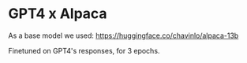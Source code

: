 # GPT4 x Alpaca

As a base model we used: https://huggingface.co/chavinlo/alpaca-13b

Finetuned on GPT4's responses, for 3 epochs.